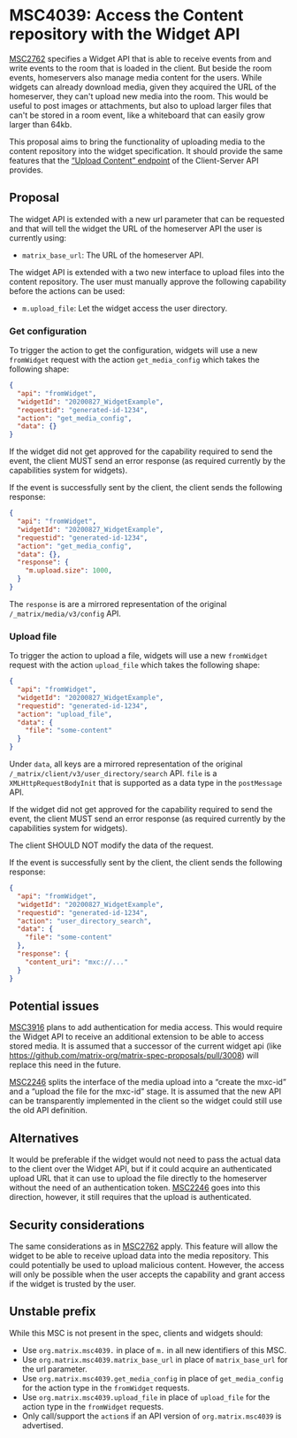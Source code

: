 # MSC4039: Access the Content repository with the Widget API

[MSC2762](https://github.com/matrix-org/matrix-spec-proposals/pull/2762) specifies a Widget API that
is able to receive events from and write events to the room that is loaded in the client. But beside
the room events, homeservers also manage media content for the users. While widgets can already
download media, given they acquired the URL of the homeserver, they can't upload new media into the
room. This would be useful to post images or attachments, but also to upload larger files that can't
be stored in a room event, like a whiteboard that can easily grow larger than 64kb.

This proposal aims to bring the functionality of uploading media to the content repository into the
widget specification. It should provide the same features that the
[“Upload Content” endpoint](https://spec.matrix.org/v1.7/client-server-api/#post_matrixmediav3upload)
of the Client-Server API provides. 

## Proposal

The widget API is extended with a new url parameter that can be requested and that will tell the
widget the URL of the homeserver API the user is currently using:

* `matrix_base_url`: The URL of the homeserver API.

The widget API is extended with a two new interface to upload files into the content repository. The
user must manually approve the following capability before the actions can be used:

- `m.upload_file`: Let the widget access the user directory.

### Get configuration

To trigger the action to get the configuration, widgets will use a new `fromWidget` request with the
action `get_media_config` which takes the following shape:

```json
{
  "api": "fromWidget",
  "widgetId": "20200827_WidgetExample",
  "requestid": "generated-id-1234",
  "action": "get_media_config",
  "data": {}
}
```

If the widget did not get approved for the capability required to send the event, the client MUST
send an error response (as required currently by the capabilities system for widgets).

If the event is successfully sent by the client, the client sends the following response:

```json
{
  "api": "fromWidget",
  "widgetId": "20200827_WidgetExample",
  "requestid": "generated-id-1234",
  "action": "get_media_config",
  "data": {},
  "response": {
    "m.upload.size": 1000,
  }
}
```

The `response` is are a mirrored representation of the original `/_matrix/media/v3/config` API.

### Upload file

To trigger the action to upload a file, widgets will use a new `fromWidget` request with the action
`upload_file` which takes the following shape:

```json
{
  "api": "fromWidget",
  "widgetId": "20200827_WidgetExample",
  "requestid": "generated-id-1234",
  "action": "upload_file",
  "data": {
    "file": "some-content"
  }
}
```

Under `data`, all keys are a mirrored representation of the original `/_matrix/client/v3/user_directory/search`
API. `file` is a `XMLHttpRequestBodyInit` that is supported as a data type in the `postMessage` API.

If the widget did not get approved for the capability required to send the event, the client MUST
send an error response (as required currently by the capabilities system for widgets).

The client SHOULD NOT modify the data of the request.

If the event is successfully sent by the client, the client sends the following response:

```json
{
  "api": "fromWidget",
  "widgetId": "20200827_WidgetExample",
  "requestid": "generated-id-1234",
  "action": "user_directory_search",
  "data": {
    "file": "some-content"
  },
  "response": {
    "content_uri": "mxc://..."
  }
}
```

## Potential issues

[MSC3916](https://github.com/matrix-org/matrix-spec-proposals/pull/3916) plans to add authentication
for media access. This would require the Widget API to receive an additional extension to be able to
access stored media. It is assumed that a successor of the current widget api
(like https://github.com/matrix-org/matrix-spec-proposals/pull/3008) will replace this need in the
future.

[MSC2246](https://github.com/matrix-org/matrix-spec-proposals/pull/2246) splits the interface of the
media upload into a “create the mxc-id” and a “upload the file for the mxc-id” stage. It is assumed
that the new API can be transparently implemented in the client so the widget could still use the old
API definition.

## Alternatives

It would be preferable if the widget would not need to pass the actual data to the client over the
Widget API, but if it could acquire an authenticated upload URL that it can use to upload the file
directly to the homeserver without the need of an authentication token. 
[MSC2246](https://github.com/matrix-org/matrix-spec-proposals/pull/2246) goes into this direction,
however, it still requires that the upload is authenticated.

## Security considerations

The same considerations as in [MSC2762](https://github.com/matrix-org/matrix-spec-proposals/pull/2762)
apply. This feature will allow the widget to be able to receive upload data into the media repository.
This could potentially be used to upload malicious content. However, the access will only be possible
when the user accepts the capability and grant access if the widget is trusted by the user.

## Unstable prefix

While this MSC is not present in the spec, clients and widgets should:

- Use `org.matrix.msc4039.` in place of `m.` in all new identifiers of this MSC.
- Use `org.matrix.msc4039.matrix_base_url` in place of `matrix_base_url` for the url parameter.
- Use `org.matrix.msc4039.get_media_config` in place of `get_media_config` for the action type in the
  `fromWidget` requests.
- Use `org.matrix.msc4039.upload_file` in place of `upload_file` for the action type in the
  `fromWidget` requests.
- Only call/support the `action`s if an API version of `org.matrix.msc4039` is advertised.
